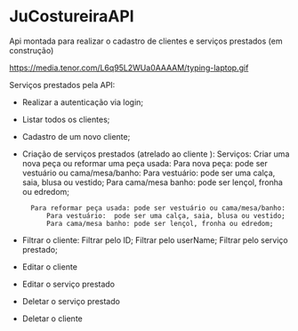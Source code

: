 # JuCostureiraAPI
Api montada para realizar o cadastro de clientes e serviços prestados (em construção)

https://media.tenor.com/L6q95L2WUa0AAAAM/typing-laptop.gif


Serviços prestados pela API:

- Realizar a autenticação via login;

- Listar todos os clientes;

- Cadastro de um novo cliente;

- Criação de serviços prestados (atrelado ao cliente ):
    Serviços: Criar uma nova peça ou reformar uma peça usada:
        Para nova peça: pode ser vestuário ou cama/mesa/banho:
            Para vestuário:  pode ser uma calça, saia, blusa ou vestido;
            Para cama/mesa banho: pode ser lençol, fronha ou edredom;

        Para reformar peça usada: pode ser vestuário ou cama/mesa/banho:
            Para vestuário:  pode ser uma calça, saia, blusa ou vestido;
            Para cama/mesa banho: pode ser lençol, fronha ou edredom;

- Filtrar o cliente:
    Filtrar pelo ID;
    Filtrar pelo userName;
    Filtrar pelo serviço prestado;

- Editar o cliente

- Editar o serviço prestado

- Deletar o serviço prestado 

- Deletar o cliente
